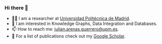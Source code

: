 ### Hi there 👋

- :scientist: I am a researcher at [Universidad Politécnica de Madrid](https://www.upm.es/internacional).
- :microscope: I am interested in Knowledge Graphs, Data Integration and Databases.
- 📫 How to reach me: [julian.arenas.guerrero@upm.es](mailto:julian.arenas.guerrero@upm.es).
- :bookmark_tabs: For a list of publications check out my [Google Scholar](https://scholar.google.com/citations?user=h6sdZi4AAAAJ&hl=en).


